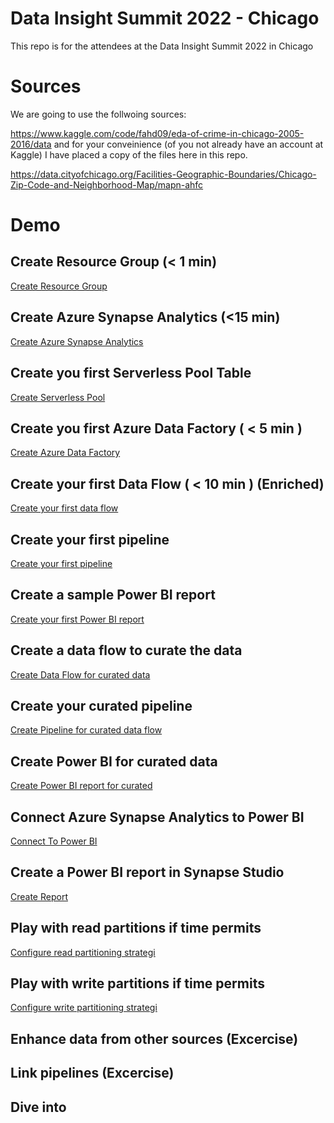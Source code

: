 # Data Insight Summit 2022 - Chicago
This repo is for the attendees at the Data Insight Summit 2022 in Chicago

# Sources
We are going to use the follwoing sources:

https://www.kaggle.com/code/fahd09/eda-of-crime-in-chicago-2005-2016/data
and for your conveinience (of you not already have an account at Kaggle) I have placed a copy of the files here in this repo.

https://data.cityofchicago.org/Facilities-Geographic-Boundaries/Chicago-Zip-Code-and-Neighborhood-Map/mapn-ahfc


# Demo
## Create Resource Group (< 1 min)

[Create Resource Group](./1-ResourceGroup.md)

## Create Azure Synapse Analytics (<15 min)

[Create Azure Synapse Analytics](./2-AzureSynapseAnalytics.md)

## Create you first Serverless Pool Table

[Create Serverless Pool](./3-ServerlessPool.md)

## Create you first Azure Data Factory ( < 5 min )

[Create Azure Data Factory](./4-AzureDataFactory.md)

## Create your first Data Flow ( < 10 min ) (Enriched)

[Create your first data flow](./5-FirstDataFLow_enriched.md)

## Create your first pipeline

[Create your first pipeline](./6-FirstPipeline.md)

## Create a sample Power BI report

[Create your first Power BI report](./7-PowerBI_enriched.md)

## Create a data flow to curate the data

[Create Data Flow for curated data](./8-DataFlow_curated.md)

## Create your curated pipeline

[Create Pipeline for curated data flow](./9-Pipeline_curated.md)

## Create Power BI for curated data

[Create Power BI report for curated](./10-PowerBI_curated.md)

## Connect Azure Synapse Analytics to Power BI

[Connect To Power BI](./11-ConnectToPowerBI.md)

## Create a Power BI report in Synapse Studio

[Create Report](./12-CreateAPowerBIReportInSynapseStudio.md)

## Play with read partitions if time permits

[Configure read partitioning strategi](./13-PartitioningRead.md)

## Play with write partitions if time permits

[Configure write partitioning strategi](./14-PartitioningWrite.md)

## Enhance data from other sources (Excercise)

## Link pipelines (Excercise)

## Dive into 
